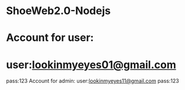 # ShoeWeb2.0-Nodejs
# Account for user:
  # user:lookinmyeyes01@gmail.com
  pass:123
Account for admin:
  user:lookinmyeyes11@gmail.com
  pass:123
